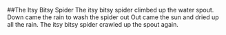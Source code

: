 ##The Itsy Bitsy Spider
The itsy bitsy spider climbed up the water spout.
Down came the rain to wash the spider out
Out came the sun and dried up all the rain.
The itsy bitsy spider crawled up the spout again.